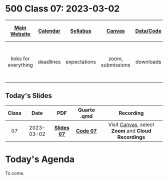 # 500 Class 07: 2023-03-02

[Main Website](https://thomaselove.github.io/500-2023/) | [Calendar](https://thomaselove.github.io/500-2023/calendar.html) | [Syllabus](https://thomaselove.github.io/500-syllabus-2023) | [Canvas](https://canvas.case.edu) | [Data/Code](https://github.com/THOMASELOVE/500-data) |  [Sources](https://github.com/THOMASELOVE/500-classes-2023/tree/main/sources) | For help, email
:-----------: | :--------------: | :----------: | :---------: | :-------------: | :------: | :-----------: 
links for everything | deadlines | expectations | zoom, submissions | downloads | to read | `Thomas` dot `Love` at `case` dot `edu`

## Today's Slides

Class | Date | PDF | Quarto .qmd | Recording
:---: | :--------: | :------: | :------: | :-------------:
07 | 2023-03-02 | **[Slides 07](https://github.com/THOMASELOVE/500-slides-2023/blob/main/500_slides07.pdf)** | **[Code 07](https://github.com/THOMASELOVE/500-slides-2023/blob/main/500_slides07.qmd)** | Visit [Canvas](https://canvas.case.edu/), select **Zoom** and **Cloud Recordings**

# Today's Agenda

To come.

